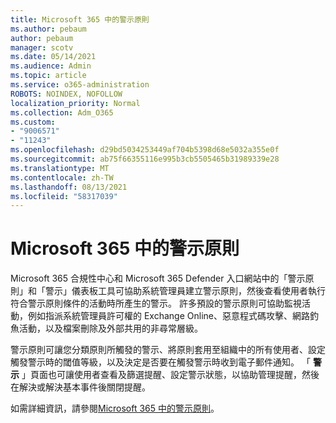 ```yaml
---
title: Microsoft 365 中的警示原則
ms.author: pebaum
author: pebaum
manager: scotv
ms.date: 05/14/2021
ms.audience: Admin
ms.topic: article
ms.service: o365-administration
ROBOTS: NOINDEX, NOFOLLOW
localization_priority: Normal
ms.collection: Adm_O365
ms.custom:
- "9006571"
- "11243"
ms.openlocfilehash: d29bd5034253449af704b5398d68e5032a355e0f
ms.sourcegitcommit: ab75f66355116e995b3cb5505465b31989339e28
ms.translationtype: MT
ms.contentlocale: zh-TW
ms.lasthandoff: 08/13/2021
ms.locfileid: "58317039"
---
```

# <a name="alert-policies-in-microsoft-365"></a>Microsoft 365 中的警示原則

Microsoft 365 合規性中心和 Microsoft 365 Defender 入口網站中的「警示原則」和「警示」儀表板工具可協助系統管理員建立警示原則，然後查看使用者執行符合警示原則條件的活動時所產生的警示。 許多預設的警示原則可協助監視活動，例如指派系統管理員許可權的 Exchange Online、惡意程式碼攻擊、網路釣魚活動，以及檔案刪除及外部共用的非尋常層級。

警示原則可讓您分類原則所觸發的警示、將原則套用至組織中的所有使用者、設定觸發警示時的閾值等級，以及決定是否要在觸發警示時收到電子郵件通知。 「 **警示** 」頁面也可讓使用者查看及篩選提醒、設定警示狀態，以協助管理提醒，然後在解決或解決基本事件後關閉提醒。

如需詳細資訊，請參閱[Microsoft 365 中的警示原則](https://docs.microsoft.com/microsoft-365/compliance/alert-policies)。
